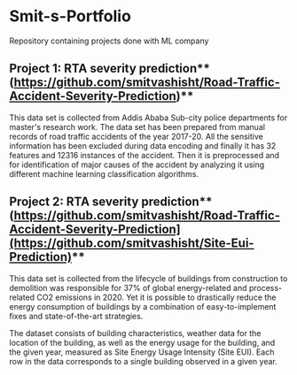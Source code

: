 # Smit-s-Portfolio
Repository containing projects done with ML company

## Project 1: RTA severity prediction**(https://github.com/smitvashisht/Road-Traffic-Accident-Severity-Prediction)**

This data set is collected from Addis Ababa Sub-city police departments for master's research work. The data set has been prepared from manual records of road traffic accidents of the year 2017-20. All the sensitive information has been excluded during data encoding and finally it has 32 features and 12316 instances of the accident. Then it is preprocessed and for identification of major causes of the accident by analyzing it using different machine learning classification algorithms. 


## Project 2: RTA severity prediction**(https://github.com/smitvashisht/Road-Traffic-Accident-Severity-Prediction](https://github.com/smitvashisht/Site-Eui-Prediction)**

This data set is collected from the lifecycle of buildings from construction to demolition was responsible for 37% of global energy-related and process-related CO2 emissions in 2020. Yet it is possible to drastically reduce the energy consumption of buildings by a combination of easy-to-implement fixes and state-of-the-art strategies.

The dataset consists of building characteristics, weather data for the location of the building, as well as the energy usage for the building, and the given year, measured as Site Energy Usage Intensity (Site EUI). Each row in the data corresponds to a single building observed in a given year.
